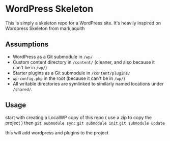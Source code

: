 # WordPress Skeleton

This is simply a skeleton repo for a WordPress site. It's heavily inspired on Wordpress Skeleton from markjaquith
## Assumptions

* WordPress as a Git submodule in `/wp/`
* Custom content directory in `/content/` (cleaner, and also because it can't be in `/wp/`)
* Starter plugins as a Git submodule in `/content/plugins/`
* `wp-config.php` in the root (because it can't be in `/wp/`)
* All writable directories are symlinked to similarly named locations under `/shared/`.

## Usage
start with creating a LocalWP copy of this repo ( use a zip to copy the project )
then `git submodule sync` `git submodule init` `git submodule update`

this will add wordpress and plugins to the project

